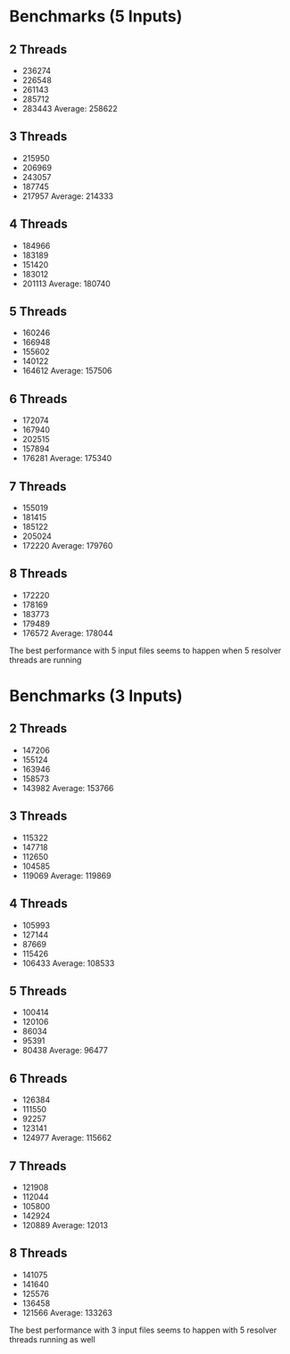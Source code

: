 Benchmarks (5 Inputs)
=====================

2 Threads
---------
* 236274
* 226548
* 261143
* 285712
* 283443
Average: 258622

3 Threads
---------
* 215950
* 206969
* 243057
* 187745
* 217957
Average: 214333

4 Threads
---------
* 184966
* 183189
* 151420
* 183012
* 201113
Average: 180740

5 Threads
---------
* 160246
* 166948
* 155602
* 140122
* 164612
Average: 157506

6 Threads
---------
* 172074
* 167940
* 202515
* 157894
* 176281
Average: 175340

7 Threads
---------
* 155019
* 181415
* 185122
* 205024
* 172220
Average: 179760

8 Threads
---------
* 172220
* 178169
* 183773
* 179489
* 176572
Average: 178044

The best performance with 5 input files seems to happen when 5 resolver threads
are running

Benchmarks (3 Inputs)
=====================

2 Threads
---------
* 147206
* 155124
* 163946
* 158573
* 143982
Average: 153766

3 Threads
---------
* 115322
* 147718
* 112650
* 104585
* 119069
Average: 119869

4 Threads
---------
* 105993
* 127144
* 87669
* 115426
* 106433
Average: 108533

5 Threads
---------
* 100414
* 120106
* 86034
* 95391
* 80438
Average: 96477

6 Threads
---------
* 126384
* 111550
* 92257
* 123141
* 124977
Average: 115662

7 Threads
---------
* 121908
* 112044
* 105800
* 142924
* 120889
Average: 12013

8 Threads
---------
* 141075
* 141640
* 125576
* 136458
* 121566
Average: 133263

The best performance with 3 input files seems to happen with 5 resolver threads
running as well